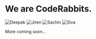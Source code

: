 We are CodeRabbits.
===================
![Deepak](http://joshsoftware.com/assets/team/deepak-3f343125185c28aa0c8f87b66e39f8e8.jpg) ![Jiren](http://joshsoftware.com/assets/team/jiren-c4e5567226bb5b35deea6bbebffd0b2c.png) ![Sachin](https://gitlab.com//uploads/user/avatar/38483/10448245_10152860504609045_7527272152737046816_n.jpg) ![Siva](http://joshsoftware.com/assets/team/siva_gollapalli-c756fa4136bbd16be61cb907df9d3034.jpg) 

More coming soon...

